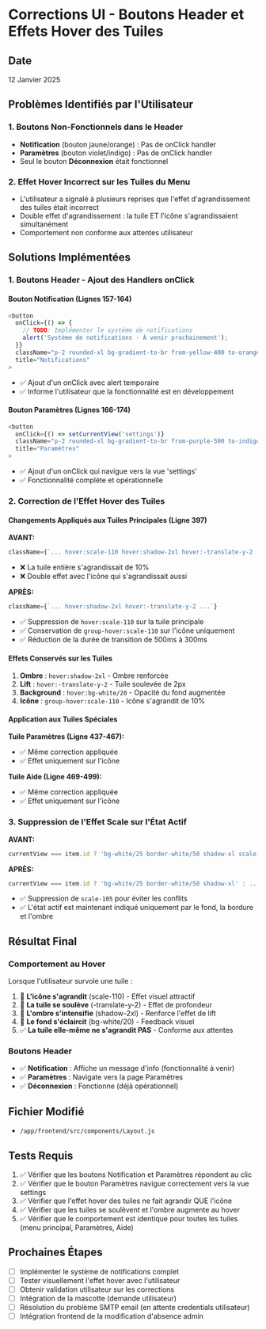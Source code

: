 # Corrections UI - Boutons Header et Effets Hover des Tuiles

## Date
12 Janvier 2025

## Problèmes Identifiés par l'Utilisateur

### 1. Boutons Non-Fonctionnels dans le Header
- **Notification** (bouton jaune/orange) : Pas de onClick handler
- **Paramètres** (bouton violet/indigo) : Pas de onClick handler
- Seul le bouton **Déconnexion** était fonctionnel

### 2. Effet Hover Incorrect sur les Tuiles du Menu
- L'utilisateur a signalé à plusieurs reprises que l'effet d'agrandissement des tuiles était incorrect
- Double effet d'agrandissement : la tuile ET l'icône s'agrandissaient simultanément
- Comportement non conforme aux attentes utilisateur

## Solutions Implémentées

### 1. Boutons Header - Ajout des Handlers onClick

#### Bouton Notification (Lignes 157-164)
```javascript
<button 
  onClick={() => {
    // TODO: Implémenter le système de notifications
    alert('Système de notifications - À venir prochainement');
  }}
  className="p-2 rounded-xl bg-gradient-to-br from-yellow-400 to-orange-500..."
  title="Notifications"
>
```
- ✅ Ajout d'un onClick avec alert temporaire
- ✅ Informe l'utilisateur que la fonctionnalité est en développement

#### Bouton Paramètres (Lignes 166-174)
```javascript
<button 
  onClick={() => setCurrentView('settings')}
  className="p-2 rounded-xl bg-gradient-to-br from-purple-500 to-indigo-600..."
  title="Paramètres"
>
```
- ✅ Ajout d'un onClick qui navigue vers la vue 'settings'
- ✅ Fonctionnalité complète et opérationnelle

### 2. Correction de l'Effet Hover des Tuiles

#### Changements Appliqués aux Tuiles Principales (Ligne 397)

**AVANT:**
```javascript
className={`... hover:scale-110 hover:shadow-2xl hover:-translate-y-2 ...`}
```
- ❌ La tuile entière s'agrandissait de 10%
- ❌ Double effet avec l'icône qui s'agrandissait aussi

**APRÈS:**
```javascript
className={`... hover:shadow-2xl hover:-translate-y-2 ...`}
```
- ✅ Suppression de `hover:scale-110` sur la tuile principale
- ✅ Conservation de `group-hover:scale-110` sur l'icône uniquement
- ✅ Réduction de la durée de transition de 500ms à 300ms

#### Effets Conservés sur les Tuiles
1. **Ombre** : `hover:shadow-2xl` - Ombre renforcée
2. **Lift** : `hover:-translate-y-2` - Tuile soulevée de 2px
3. **Background** : `hover:bg-white/20` - Opacité du fond augmentée
4. **Icône** : `group-hover:scale-110` - Icône s'agrandit de 10%

#### Application aux Tuiles Spéciales

**Tuile Paramètres (Ligne 437-467):**
- ✅ Même correction appliquée
- ✅ Effet uniquement sur l'icône

**Tuile Aide (Ligne 469-499):**
- ✅ Même correction appliquée
- ✅ Effet uniquement sur l'icône

### 3. Suppression de l'Effet Scale sur l'État Actif

**AVANT:**
```javascript
currentView === item.id ? 'bg-white/25 border-white/50 shadow-xl scale-105' : ...
```

**APRÈS:**
```javascript
currentView === item.id ? 'bg-white/25 border-white/50 shadow-xl' : ...
```
- ✅ Suppression de `scale-105` pour éviter les conflits
- ✅ L'état actif est maintenant indiqué uniquement par le fond, la bordure et l'ombre

## Résultat Final

### Comportement au Hover
Lorsque l'utilisateur survole une tuile :
1. 🎯 **L'icône s'agrandit** (scale-110) - Effet visuel attractif
2. 🎯 **La tuile se soulève** (-translate-y-2) - Effet de profondeur
3. 🎯 **L'ombre s'intensifie** (shadow-2xl) - Renforce l'effet de lift
4. 🎯 **Le fond s'éclaircit** (bg-white/20) - Feedback visuel
5. ✅ **La tuile elle-même ne s'agrandit PAS** - Conforme aux attentes

### Boutons Header
- ✅ **Notification** : Affiche un message d'info (fonctionnalité à venir)
- ✅ **Paramètres** : Navigate vers la page Paramètres
- ✅ **Déconnexion** : Fonctionne (déjà opérationnel)

## Fichier Modifié
- `/app/frontend/src/components/Layout.js`

## Tests Requis
1. ✅ Vérifier que les boutons Notification et Paramètres répondent au clic
2. ✅ Vérifier que le bouton Paramètres navigue correctement vers la vue settings
3. ✅ Vérifier que l'effet hover des tuiles ne fait agrandir QUE l'icône
4. ✅ Vérifier que les tuiles se soulèvent et l'ombre augmente au hover
5. ✅ Vérifier que le comportement est identique pour toutes les tuiles (menu principal, Paramètres, Aide)

## Prochaines Étapes
- [ ] Implémenter le système de notifications complet
- [ ] Tester visuellement l'effet hover avec l'utilisateur
- [ ] Obtenir validation utilisateur sur les corrections
- [ ] Intégration de la mascotte (demande utilisateur)
- [ ] Résolution du problème SMTP email (en attente credentials utilisateur)
- [ ] Intégration frontend de la modification d'absence admin
